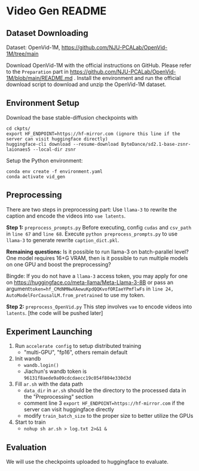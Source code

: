 # Video Gen README

## Dataset Downloading
Dataset: OpenVid-1M, https://github.com/NJU-PCALab/OpenVid-1M/tree/main

Download OpenVid-1M with the official instructions on GitHub. Please refer to the ```Preparation``` part in https://github.com/NJU-PCALab/OpenVid-1M/blob/main/README.md . Install the environment and run the official download script to download and unzip the OpenVid-1M dataset.


## Environment Setup
Download the base stable-diffusion checkpoints with
```
cd ckpts/
export HF_ENDPOINT=https://hf-mirror.com (ignore this line if the server can visit huggingface directly) 
huggingface-cli download --resume-download ByteDance/sd2.1-base-zsnr-laionaes5 --local-dir zsnr
```
Setup the Python environment:
```
conda env create -f environment.yaml
conda activate vid_gen
```

## Preprocessing
There are two steps in preprocessing part: Use ```llama-3``` to rewrite the caption and encode the videos into ```vae latents```.

**Step 1:** ```preprocess_prompts.py```
Before executing, config ```cudas``` and ```csv_path``` in ```line 67``` and ```line 68```.
Execute ```python preprocess_prompts.py``` to use ```llama-3``` to generate rewrite ```caption_dict.pkl```. 

**Remaining questions:** Is it possible to run llama-3 on batch-parallel level? One model requires 16+G VRAM, then is it possible to run multiple models on one GPU and boost the preprocessing?

Bingde: If you do not have a ```llama-3``` access token, you may apply for one on https://huggingface.co/meta-llama/Meta-Llama-3-8B or pass an argument```token=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``` in ```line 24, AutoModelForCausalLM.from_pretrained``` to use my token.

**Step 2:** ```preprocess_OpenVid.py```
This step involves ```vae``` to encode videos into ```latents```.
[the code will be pushed later]

## Experiment Launching
1. Run ```accelerate config``` to setup distributed training
    - "multi-GPU", "fp16", others remain default
2. Init wandb
    - ```wandb.login()```
    - Jiachun's wandb token is ```96131f8aede9a09cdcdaecc19c054f804e330d3d```
3. Fill ```ar.sh``` with the data path
    - ```data_dir``` in ```ar.sh``` should be the directory to the processed data in the "Preprocessing" section
    - comment line 3 ```export HF_ENDPOINT=https://hf-mirror.com``` if the server can visit huggingface directly
    - modify ```train_batch_size``` to the proper size to better utilize the GPUs
4. Start to train
    - ```nohup sh ar.sh > log.txt 2>&1 &```

## Evaluation
We will use the checkpoints uploaded to huggingface to evaluate.